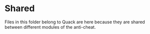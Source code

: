 # Shared
Files in this folder belong to Quack are here because they are shared between
different modules of the anti-cheat.